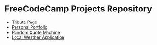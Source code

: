 # FreeCodeCamp Projects Repository

- [Tribute Page](http://tribute-leon.surge.sh/)
- [Personal Portfolio](http://portfolio-leon.surge.sh/)
- [Random Quote Machine](http://randomquote-leon.surge.sh)
- [Local Weather Application](http://localweather-leon.surge.sh)
